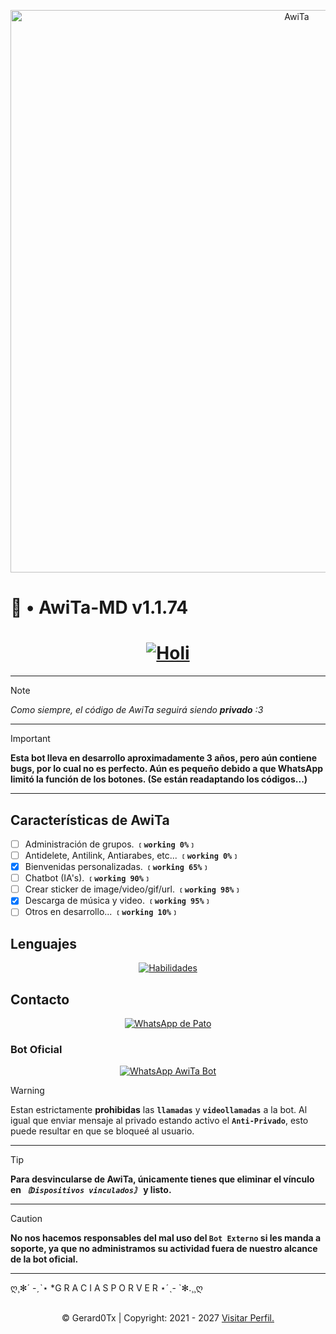 <p align="center">
<img src="https://qu.ax/CxVTw.jpg" alt="AwiTa" width="900"/>
</p>
<p align="center">
	<h1>📌 • AwiTa-MD v1.1.74</h1>
</p>

<div align="center">
	<a href="https://github.com/Gerard0Tx">
		<h1><strong>
			<img src="https://readme-typing-svg.demolab.com?font=Lato&weight=19000&size=14&pause=1000&width=435&lines=Bienvenidos+al+repositorio+oficial;AwiTa+estar%C3%A1+feliz+con+una+estrellita+%3A3;Cuack+Cuack++Motherfucker+%F0%9F%94%A5" alt="Holi" />
		</strong></h1>
	</a>
</div>

---

> [!NOTE]
> *Como siempre, el código de AwiTa seguirá siendo **privado** :3*

---

> [!IMPORTANT]
> **Esta bot lleva en desarrollo aproximadamente 3 años, pero aún contiene bugs, por lo cual no es perfecto. Aún es pequeño debido a que WhatsApp limitó la función de los botones. (Se están readaptando los códigos...)**

---

<p align="center">
	<h2>Características de AwiTa</h2>
</p>

- [ ] Administración de grupos. **`﹝working 0%﹞`**
- [ ] Antidelete, Antilink, Antiarabes, etc... **`﹝working 0%﹞`**
- [x] Bienvenidas personalizadas. **`﹝working 65%﹞`**
- [ ] Chatbot (IA's). **`﹝working 90%﹞`**
- [ ] Crear sticker de image/video/gif/url. **`﹝working 98%﹞`**
- [x] Descarga de música y video. **`﹝working 95%﹞`**
- [ ] Otros en desarrollo... **`﹝working 10%﹞`**

<p align="center">
	<h2>Lenguajes</h2>
</p>
<div align="center">
	<a href="#habilidades">
		<img src="https://skillicons.dev/icons?i=html,css,javascript,nodejs" alt="Habilidades">
	</a>
</div>

<p align="center">
	<h2>Contacto</h2>
</p>
<div align="center">
	<a href="https://wa.me/+5218311584933">
		<img src='https://img.shields.io/badge/🜲_ᵖᵃᵗᵒ-25D366?style=for-the-badge&logo=whatsapp&logoColor=white' alt="WhatsApp de Pato" />
	</a>
</div>

<p align="center">
	<h3>Bot Oficial</h3>
</p>
<div align="center">
	<a href='https://Wa.me/+5215663746621'>
		<img src='https://img.shields.io/badge/AwiTaBot--MD-25D366?style=for-the-badge&logo=whatsapp&logoColor=white' alt="WhatsApp AwiTa Bot" />
	</a>
</div>

> [!WARNING]
> Estan estrictamente **prohibidas** las **`llamadas`** y **`videollamadas`** a la bot.
> Al igual que enviar mensaje al privado estando activo el **`Anti-Privado`**, esto puede resultar en que se bloqueé al usuario.

---

> [!TIP]
> **Para desvincularse de AwiTa, únicamente tienes que eliminar el vínculo en *`〘Dispositivos vinculados〙`* y listo.**

---

> [!CAUTION]
> **No nos hacemos responsables del mal uso del `Bot Externo` si les manda a soporte, ya que no administramos su actividad fuera de nuestro alcance de la bot oficial.**

---

ღ¸✻´ -ˏˋ⋆ *G R A C I A S  P O R  V E R ⋆ˊˎ- `✻.¸¸ღ

<br />
<div style='text-align: center'>
	&copy; Gerard0Tx | Copyright: 2021 - 2027
	<a href="https://github.com/Gerard0Tx" target="_blank">Visitar Perfil.</a>
</div>
